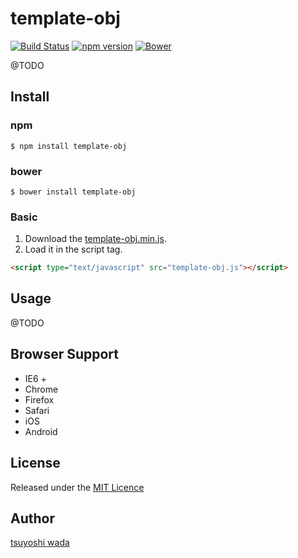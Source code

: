template-obj
============

[![Build Status](http://img.shields.io/travis/tsuyoshiwada/template-obj.svg?style=flat-square)](https://travis-ci.org/tsuyoshiwada/template-obj)
[![npm version](https://img.shields.io/npm/v/template-obj.svg?style=flat-square)](http://badge.fury.io/js/template-obj)
[![Bower](https://img.shields.io/bower/v/template-obj.svg?style=flat-square)](http://bower.io/search/?q=template-obj)


@TODO


## Install

### npm

```
$ npm install template-obj
```

### bower

```
$ bower install template-obj
```

### Basic

1. Download the [template-obj.min.js](https://raw.githubusercontent.com/tsuyoshiwada/template-obj/master/template-obj.min.js).  
2. Load it in the script tag.


```html
<script type="text/javascript" src="template-obj.js"></script>
```



## Usage

@TODO



## Browser Support

* IE6 +
* Chrome
* Firefox
* Safari
* iOS
* Android


## License
Released under the [MIT Licence](https://raw.githubusercontent.com/tsuyoshiwada/template-obj/master/LICENSE)


## Author
[tsuyoshi wada](https://github.com/tsuyoshiwada/)
